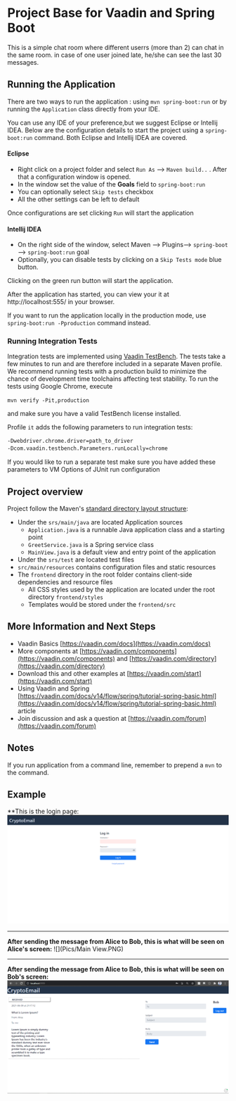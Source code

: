 # Project Base for Vaadin and Spring Boot

This is a simple chat room where different userrs (more than 2) can chat in the same room. in case of one user joined late, he/she can see the last 30 messages.

## Running the Application

There are two ways to run the application : using `mvn spring-boot:run` or by running the `Application` class directly from your IDE.

You can use any IDE of your preference,but we suggest Eclipse or Intellij IDEA.
Below are the configuration details to start the project using a `spring-boot:run` command. Both Eclipse and Intellij IDEA are covered.

#### Eclipse

- Right click on a project folder and select `Run As` --> `Maven build..` . After that a configuration window is opened.
- In the window set the value of the **Goals** field to `spring-boot:run`
- You can optionally select `Skip tests` checkbox
- All the other settings can be left to default

Once configurations are set clicking `Run` will start the application

#### Intellij IDEA

- On the right side of the window, select Maven --> Plugins--> `spring-boot` --> `spring-boot:run` goal
- Optionally, you can disable tests by clicking on a `Skip Tests mode` blue button.

Clicking on the green run button will start the application.

After the application has started, you can view your it at http://localhost:555/ in your browser.

If you want to run the application locally in the production mode, use `spring-boot:run -Pproduction` command instead.

### Running Integration Tests

Integration tests are implemented using [Vaadin TestBench](https://vaadin.com/testbench). The tests take a few minutes to run and are therefore included in a separate Maven profile. We recommend running tests with a production build to minimize the chance of development time toolchains affecting test stability. To run the tests using Google Chrome, execute

`mvn verify -Pit,production`

and make sure you have a valid TestBench license installed.

Profile `it` adds the following parameters to run integration tests:

```sh
-Dwebdriver.chrome.driver=path_to_driver
-Dcom.vaadin.testbench.Parameters.runLocally=chrome
```

If you would like to run a separate test make sure you have added these parameters to VM Options of JUnit run configuration

## Project overview

Project follow the Maven's [standard directory layout structure](https://maven.apache.org/guides/introduction/introduction-to-the-standard-directory-layout.html):

- Under the `srs/main/java` are located Application sources
  - `Application.java` is a runnable Java application class and a starting point
  - `GreetService.java` is a Spring service class
  - `MainView.java` is a default view and entry point of the application
- Under the `srs/test` are located test files
- `src/main/resources` contains configuration files and static resources
- The `frontend` directory in the root folder contains client-side dependencies and resource files
  - All CSS styles used by the application are located under the root directory `frontend/styles`
  - Templates would be stored under the `frontend/src`

## More Information and Next Steps

- Vaadin Basics [https://vaadin.com/docs](https://vaadin.com/docs)
- More components at [https://vaadin.com/components](https://vaadin.com/components) and [https://vaadin.com/directory](https://vaadin.com/directory)
- Download this and other examples at [https://vaadin.com/start](https://vaadin.com/start)
- Using Vaadin and Spring [https://vaadin.com/docs/v14/flow/spring/tutorial-spring-basic.html](https://vaadin.com/docs/v14/flow/spring/tutorial-spring-basic.html) article
- Join discussion and ask a question at [https://vaadin.com/forum](https://vaadin.com/forum)

## Notes

If you run application from a command line, remember to prepend a `mvn` to the command.


## Example

**This is the login page:
![](Pics/Login.PNG)

--------------------------------------------------------------------------------------------------------------------------------------------------------------------


**After sending the message from Alice to Bob, this is what will be seen on Alice's screen:**
![](Pics/Main View.PNG)

--------------------------------------------------------------------------------------------------------------------------------------------------------------------


**After sending the message from Alice to Bob, this is what will be seen on Bob's screen:**
![](Pics/Bob.PNG)


